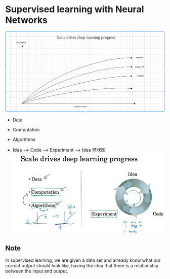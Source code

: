 # Supervised learning with Neural Networks

![大规模深度学习进程](./image/Scale%20drives%20deep%20learning%20progress.jpg)

- Data

- Computation

- Algorithms

- Idea --> Code --> Experiment --> Idea 环状图
![深度学习进程](./image/deep%20learning%20progress.jpg)


## Note

In supervised learning, we are given a data set and already know what our correct output should look like, having 
the idea that there is a relationship between the input and output.